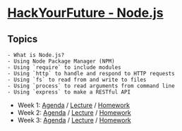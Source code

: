# [HackYourFuture - Node.js](https://github.com/HackYourFutureBelgium/Node.js/wiki)

## Topics
```
- What is Node.js?
- Using Node Package Manager (NPM)
- Using `require` to include modules
- Using `http` to handle and respond to HTTP requests
- Using `fs` to read from and write to files
- Using `process` to read arguments from command line
- Using `express` to make a RESTful API
```

- Week 1: [Agenda](https://github.com/HackYourFutureBelgium/Node.js/wiki/Week-1) / [Lecture](https://github.com/hakanErgin/Node.js/tree/master/week1/lecture) / [Homework](https://github.com/hakanErgin/Node.js/tree/master/week1/homework)
- Week 2: [Agenda](https://github.com/HackYourFutureBelgium/Node.js/wiki/Week-2) / [Lecture](https://github.com/hakanErgin/Node.js/tree/master/week2/lecture) / [Homework](https://github.com/hakanErgin/Node.js/tree/master/week2/homework)
- Week 3: [Agenda](https://github.com/HackYourFutureBelgium/Node.js/wiki/Week-3) / [Lecture](https://github.com/hakanErgin/Node.js/tree/master/week3/lecture) / [Homework](https://github.com/hakanErgin/Node.js/tree/master/week3/homework)
